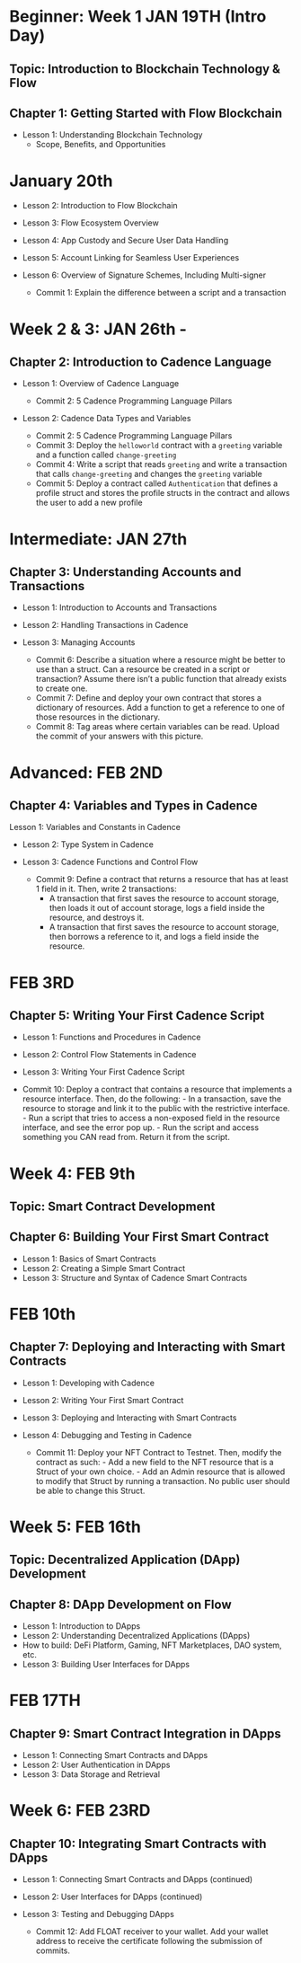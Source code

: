  # Beginner: Week 1 JAN 19TH (Intro Day)

## Topic: Introduction to Blockchain Technology & Flow

## Chapter 1: Getting Started with Flow Blockchain

- Lesson 1: Understanding Blockchain Technology
    - Scope, Benefits, and Opportunities

# January 20th
- Lesson 2: Introduction to Flow Blockchain
- Lesson 3: Flow Ecosystem Overview
- Lesson 4: App Custody and Secure User Data Handling
- Lesson 5: Account Linking for Seamless User Experiences
- Lesson 6: Overview of Signature Schemes, Including Multi-signer

   - Commit 1: Explain the difference between a script and a transaction


# Week 2 & 3: JAN 26th - 
## Chapter 2: Introduction to Cadence Language

-  Lesson 1: Overview of Cadence Language
    - Commit 2: 5 Cadence Programming Language Pillars

- Lesson 2: Cadence Data Types and Variables

    - Commit 2: 5 Cadence Programming Language Pillars
    - Commit 3: Deploy the `helloworld` contract with a `greeting` variable and a function called `change-greeting`
    - Commit 4:  Write a script that reads `greeting` and write a transaction that calls `change-greeting` and changes the `greeting` variable
    - Commit 5: Deploy a contract called `Authentication` that defines a profile struct and stores the profile structs in the contract and allows the user to add a new profile



# Intermediate: JAN 27th
## Chapter 3: Understanding Accounts and Transactions

- Lesson 1: Introduction to Accounts and Transactions
- Lesson 2: Handling Transactions in Cadence
- Lesson 3: Managing Accounts

    - Commit 6: Describe a situation where a resource might be better to use than a struct. Can a resource be created in a script or transaction? Assume there isn’t a public function that already exists to create one.
    - Commit 7: Define and deploy your own contract that stores a dictionary of resources. Add a function to get a reference to one of those resources in the dictionary.
    - Commit 8: Tag areas where certain variables can be read. Upload the commit of your answers with this picture.


# Advanced: FEB 2ND
## Chapter 4: Variables and Types in Cadence

Lesson 1: Variables and Constants in Cadence
- Lesson 2: Type System in Cadence
- Lesson 3: Cadence Functions and Control Flow

    - Commit 9: Define a contract that returns a resource that has at least 1 field in it. Then, write 2 transactions:
      - A transaction that first saves the resource to account storage, then loads it out of account storage, logs a field inside the resource, and destroys it.
      - A transaction that first saves the resource to account storage, then borrows a reference to it, and logs a field inside the resource.



# FEB 3RD
## Chapter 5: Writing Your First Cadence Script

- Lesson 1: Functions and Procedures in Cadence
- Lesson 2: Control Flow Statements in Cadence
- Lesson 3: Writing Your First Cadence Script

- Commit 10: Deploy a contract that contains a resource that implements a resource interface. Then, do the following:
      - In a transaction, save the resource to storage and link it to the public with the restrictive interface.
      - Run a script that tries to access a non-exposed field in the resource interface, and see the error pop up.
      - Run the script and access something you CAN read from. Return it from the script.


# Week 4: FEB 9th
## Topic: Smart Contract Development

## Chapter 6: Building Your First Smart Contract

- Lesson 1: Basics of Smart Contracts
- Lesson 2: Creating a Simple Smart Contract
- Lesson 3: Structure and Syntax of Cadence Smart Contracts

# FEB 10th
## Chapter 7: Deploying and Interacting with Smart Contracts

- Lesson 1: Developing with Cadence
- Lesson 2: Writing Your First Smart Contract
- Lesson 3: Deploying and Interacting with Smart Contracts
- Lesson 4: Debugging and Testing in Cadence

     - Commit 11: Deploy your NFT Contract to Testnet. Then, modify the contract as such:
      - Add a new field to the NFT resource that is a Struct of your own choice.
      - Add an Admin resource that is allowed to modify that Struct by running a transaction. No public user should be able to change this Struct.


# Week 5: FEB 16th
## Topic: Decentralized Application (DApp) Development

## Chapter 8: DApp Development on Flow

- Lesson 1: Introduction to DApps
- Lesson 2: Understanding Decentralized Applications (DApps)
- How to build: DeFi Platform, Gaming, NFT Marketplaces, DAO system, etc. 
- Lesson 3: Building User Interfaces for DApps

# FEB 17TH
## Chapter 9: Smart Contract Integration in DApps

- Lesson 1: Connecting Smart Contracts and DApps
- Lesson 2: User Authentication in DApps
- Lesson 3: Data Storage and Retrieval

# Week 6: FEB 23RD
## Chapter 10: Integrating Smart Contracts with DApps

- Lesson 1: Connecting Smart Contracts and DApps (continued)
- Lesson 2: User Interfaces for DApps (continued)
- Lesson 3: Testing and Debugging DApps

     - Commit 12: Add FLOAT receiver to your wallet. Add your wallet address to receive the certificate following the submission of commits.

